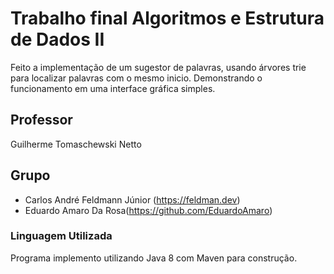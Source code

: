 # Trabalho final Algoritmos e Estrutura de Dados II


Feito a implementação de um sugestor de palavras, usando árvores trie para localizar palavras com o mesmo inicio.
Demonstrando o funcionamento em uma interface gráfica simples.


## Professor
Guilherme Tomaschewski Netto

## Grupo
 - Carlos André Feldmann Júnior (https://feldman.dev)
 - Eduardo Amaro Da Rosa(https://github.com/EduardoAmaro)
 
### Linguagem Utilizada
Programa implemento utilizando Java 8 com Maven para construção.